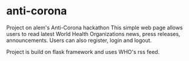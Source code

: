 # anti-corona
Project on alem's Anti-Corona hackathon
This simple web page allows users to read latest World Health Organizations news, press releases, announcements. Users can also register, login and logout.

Project is build on flask framework and uses WHO's rss feed.

